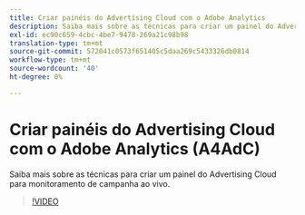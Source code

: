 ```yaml
---
title: Criar painéis do Advertising Cloud com o Adobe Analytics
description: Saiba mais sobre as técnicas para criar um painel do Advertising Cloud para monitoramento de campanha ao vivo.
exl-id: ec90c659-4cbc-4be7-9478-269a21c98b98
translation-type: tm+mt
source-git-commit: 572041c0573f651405c5daa269c5433326db0814
workflow-type: tm+mt
source-wordcount: '40'
ht-degree: 0%

---
```


# Criar painéis do Advertising Cloud com o Adobe Analytics (A4AdC)

Saiba mais sobre as técnicas para criar um painel do Advertising Cloud para monitoramento de campanha ao vivo.

>[!VIDEO](https://video.tv.adobe.com/v/33922)
